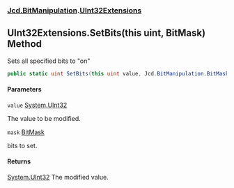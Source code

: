 ### [Jcd.BitManipulation](Jcd.BitManipulation.md 'Jcd.BitManipulation').[UInt32Extensions](Jcd.BitManipulation.UInt32Extensions.md 'Jcd.BitManipulation.UInt32Extensions')

## UInt32Extensions.SetBits(this uint, BitMask) Method

Sets all specified bits to "on"

```csharp
public static uint SetBits(this uint value, Jcd.BitManipulation.BitMask mask);
```
#### Parameters

<a name='Jcd.BitManipulation.UInt32Extensions.SetBits(thisuint,Jcd.BitManipulation.BitMask).value'></a>

`value` [System.UInt32](https://docs.microsoft.com/en-us/dotnet/api/System.UInt32 'System.UInt32')

The value to be modified.

<a name='Jcd.BitManipulation.UInt32Extensions.SetBits(thisuint,Jcd.BitManipulation.BitMask).mask'></a>

`mask` [BitMask](Jcd.BitManipulation.BitMask.md 'Jcd.BitManipulation.BitMask')

bits to set.

#### Returns

[System.UInt32](https://docs.microsoft.com/en-us/dotnet/api/System.UInt32 'System.UInt32')
The modified value.